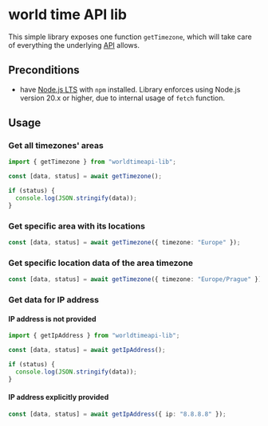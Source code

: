 # world time API lib

This simple library exposes one function `getTimezone`, which will take care
of everything the underlying [API](https://worldtimeapi.org/) allows.

## Preconditions

- have [Node.js LTS](https://nodejs.org) with `npm` installed. Library enforces using
  Node.js version 20.x or higher, due to internal usage of `fetch` function.

## Usage

### Get all timezones' areas

```ts
import { getTimezone } from "worldtimeapi-lib";

const [data, status] = await getTimezone();

if (status) {
  console.log(JSON.stringify(data));
}
```

### Get specific area with its locations

```ts
const [data, status] = await getTimezone({ timezone: "Europe" });
```

### Get specific location data of the area timezone

```ts
const [data, status] = await getTimezone({ timezone: "Europe/Prague" });
```

### Get data for IP address

#### IP address is not provided

```ts
import { getIpAddress } from "worldtimeapi-lib";

const [data, status] = await getIpAddress();

if (status) {
  console.log(JSON.stringify(data));
}
```

#### IP address explicitly provided

```ts
const [data, status] = await getIpAddress({ ip: "8.8.8.8" });
```
